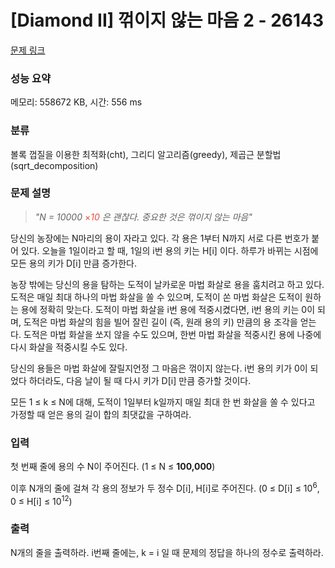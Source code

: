# [Diamond II] 꺾이지 않는 마음 2 - 26143 

[문제 링크](https://www.acmicpc.net/problem/26143) 

### 성능 요약

메모리: 558672 KB, 시간: 556 ms

### 분류

볼록 껍질을 이용한 최적화(cht), 그리디 알고리즘(greedy), 제곱근 분할법(sqrt_decomposition)

### 문제 설명

<blockquote>
<p><em>"N = 10000 </em><span style="color:#e74c3c;">×</span><em><span style="color:#e74c3c;">10</span> 은 괜찮다. 중요한 것은 꺾이지 않는 마음"</em></p>
</blockquote>

<p>당신의 농장에는 N마리의 용이 자라고 있다. 각 용은 1부터 N까지 서로 다른 번호가 붙어 있다. 오늘을 1일이라고 할 때, 1일의 i번 용의 키는 H[i] 이다. 하루가 바뀌는 시점에 모든 용의 키가 D[i] 만큼 증가한다.</p>

<p>농장 밖에는 당신의 용을 탐하는 도적이 날카로운 마법 화살로 용을 훔치려고 하고 있다. 도적은 매일 최대 하나의 마법 화살을 쏠 수 있으며, 도적이 쏜 마법 화살은 도적이 원하는 용에 정확히 맞는다. 도적이 마법 화살을 i번 용에 적중시켰다면, i번 용의 키는 0이 되며, 도적은 마법 화살의 힘을 빌어 잘린 길이 (즉, 원래 용의 키) 만큼의 용 조각을 얻는다. 도적은 마법 화살을 쏘지 않을 수도 있으며, 한번 마법 화살을 적중시킨 용에 나중에 다시 화살을 적중시킬 수도 있다.</p>

<p>당신의 용들은 마법 화살에 잘릴지언정 그 마음은 꺾이지 않는다. i번 용의 키가 0이 되었다 하더라도, 다음 날이 될 때 다시 키가 D[i] 만큼 증가할 것이다.</p>

<p>모든 1 ≤ k ≤ N에 대해, 도적이 1일부터 k일까지 매일 최대 한 번 화살을 쏠 수 있다고 가정할 때 얻은 용의 길이 합의 최댓값을 구하여라.</p>

### 입력 

 <p>첫 번째 줄에 용의 수 N이 주어진다. (1 ≤ N ≤ <strong>100,000</strong>)</p>

<p>이후 N개의 줄에 걸쳐 각 용의 정보가 두 정수 D[i], H[i]로 주어진다. (0 ≤ D[i] ≤ 10<sup>6</sup>, 0 ≤ H[i] ≤ 10<sup>12</sup>)</p>

### 출력 

 <p>N개의 줄을 출력하라. i번째 줄에는, k = i 일 때 문제의 정답을 하나의 정수로 출력하라.</p>

